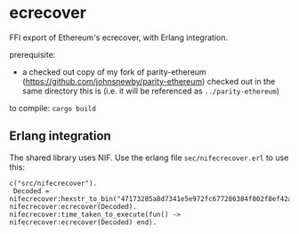 # ecrecover
FFI export of Ethereum's ecrecover, with Erlang integration.

prerequisite:
- a checked out copy of my fork of parity-ethereum (https://github.com/johnsnewby/parity-ethereum) checked out in the same directory this is (i.e. it will be referenced as `../parity-ethereum`)

to compile:
`cargo build`

## Erlang integration

The shared library uses NIF. Use the erlang file `sec/nifecrecover.erl` to use this:

```
c("src/nifecrecover").
 Decoded = nifecrecover:hexstr_to_bin("47173285a8d7341e5e972fc677286384f802f8ef42a5ec5f03bbfa254cb01fad000000000000000000000000000000000000000000000000000000000000001b650acf9d3f5f0a2c799776a1254355d5f4061762a237396a99a0e0e3fc2bcd6729514a0dacb2e623ac4abd157cb18163ff942280db4d5caad66ddf941ba12e03").
nifecrecover:ecrecover(Decoded).
nifecrecover:time_taken_to_execute(fun() -> nifecrecover:ecrecover(Decoded) end).
```